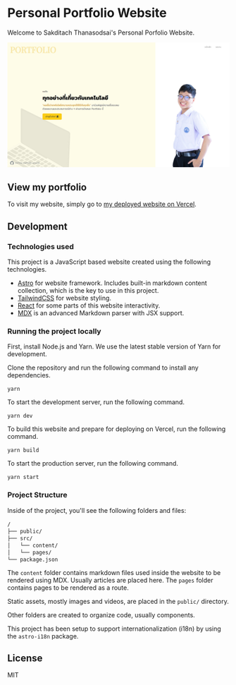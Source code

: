 # Personal Portfolio Website

Welcome to Sakditach Thanasodsai's Personal Porfolio Website.

![Website Screenshot](./screenshot.png)

## View my portfolio

To visit my website, simply go to [my deployed website on Vercel](https://lemasc-m6-portfolio.vercel.app).

## Development

### Technologies used

This project is a JavaScript based website created using the following technologies.

- [Astro](https://astro.build/) for website framework. Includes built-in markdown content collection, which is the key to use in this project.
- [TailwindCSS](https://tailwindcss.com/) for website styling.
- [React](https://react.dev/) for some parts of this website interactivity.
- [MDX](https://mdxjs.com/) is an advanced Markdown parser with JSX support.

### Running the project locally

First, install Node.js and Yarn. We use the latest stable version of Yarn for development.

Clone the repository and run the following command to install any dependencies.

```
yarn
```

To start the development server, run the following command.

```
yarn dev
```

To build this website and prepare for deploying on Vercel, run the following command.

```
yarn build
```

To start the production server, run the following command.

```
yarn start
```

### Project Structure

Inside of the project, you'll see the following folders and files:

```
/
├── public/
├── src/
│   └── content/
│   └── pages/
└── package.json
```

The `content` folder contains markdown files used inside the website to be rendered using MDX. Usually articles are placed here.
The `pages` folder contains pages to be rendered as a route.

Static assets, mostly images and videos, are placed in the `public/` directory.

Other folders are created to organize code, usually components.

This project has been setup to support internationalization (i18n) by using the `astro-i18n` package.

## License

MIT
